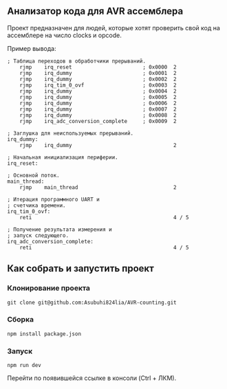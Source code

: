 ## Анализатор кода для AVR ассемблера

Проект предназначен для людей, которые хотят проверить свой код на ассемблере на число clocks и opcode.

Пример вывода:
```
; Таблица переходов в обработчики прерываний.
    rjmp    irq_reset                       ; 0x0000  2
    rjmp    irq_dummy                       ; 0x0001  2
    rjmp    irq_dummy                       ; 0x0002  2
    rjmp    irq_tim_0_ovf                   ; 0x0003  2
    rjmp    irq_dummy                       ; 0x0004  2
    rjmp    irq_dummy                       ; 0x0005  2
    rjmp    irq_dummy                       ; 0x0006  2
    rjmp    irq_dummy                       ; 0x0007  2
    rjmp    irq_dummy                       ; 0x0008  2
    rjmp    irq_adc_conversion_complete     ; 0x0009  2

; Заглушка для неиспользуемых прерываний.
irq_dummy:
    rjmp    irq_dummy                                 2

; Начальная инициализация периферии.
irq_reset:

; Основной поток.
main_thread:
    rjmp    main_thread                               2

; Итерация программного UART и 
; счетчика времени.
irq_tim_0_ovf:
    reti                                              4 / 5

; Получение результата измерения и 
; запуск следующего.
irq_adc_conversion_complete:
    reti                                              4 / 5
```
## Как собрать и запустить проект

### Клонирование проекта
```
git clone git@github.com:Asubuhi824lia/AVR-counting.git
```

### Сборка
```
npm install package.json
```

### Запуск
```
npm run dev
```
Перейти по появившейся ссылке в консоли (Ctrl + ЛКМ).
